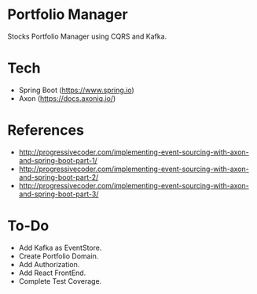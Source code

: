 # Portfolio Manager
Stocks Portfolio Manager using CQRS and Kafka.

# Tech
- Spring Boot (https://www.spring.io)
- Axon (https://docs.axoniq.io/)

# References
- http://progressivecoder.com/implementing-event-sourcing-with-axon-and-spring-boot-part-1/
- http://progressivecoder.com/implementing-event-sourcing-with-axon-and-spring-boot-part-2/
- http://progressivecoder.com/implementing-event-sourcing-with-axon-and-spring-boot-part-3/

# To-Do
- Add Kafka as EventStore.
- Create Portfolio Domain.
- Add Authorization.
- Add React FrontEnd.
- Complete Test Coverage.